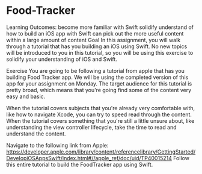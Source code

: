 # Food-Tracker
Learning Outcomes:
become more familiar with Swift
solidify understand of how to build an iOS app with Swift
can pick out the more useful content within a large amount of content
Goal
In this assignment, you will walk through a tutorial that has you building an iOS using Swift. No new topics will be introduced to you in this tutorial, so you will be using this exercise to solidify your understanding of iOS and Swift.

Exercise
You are going to be following a tutorial from apple that has you building Food Tracker app. We will be using the completed version of this app for your assignment on Monday. The target audience for this tutorial is pretty broad, which means that you're going find some of the content very easy and basic.

When the tutorial covers subjects that you're already very comfortable with, like how to navigate Xcode, you can try to speed read through the content. When the tutorial covers something that you're still a little unsure about, like understanding the view controller lifecycle, take the time to read and understand the content.

Navigate to the following link from Apple: https://developer.apple.com/library/content/referencelibrary/GettingStarted/DevelopiOSAppsSwift/index.html#//apple_ref/doc/uid/TP40015214 Follow this entire tutorial to build the FoodTracker app using Swift.
